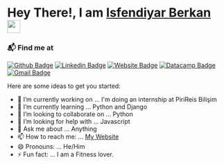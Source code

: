 <h1>Hey There!, I am <a href="https://github.com/ardaakdere">Isfendiyar Berkan</a> <img src="https://emojis.slackmojis.com/emojis/images/1531849430/4246/blob-sunglasses.gif?1531849430" width="30px"></h1>
</h1>

### 📬 Find me at
[![Github Badge](https://img.shields.io/badge/GitHub-100000?style=for-the-badge&logo=github&logoColor=white&logo=github&link=https://github.com/ardaakdere/)](https://github.com/IsfendiyarBerkanKasapoglu) 
[![Linkedin Badge](https://img.shields.io/badge/LinkedIn-0077B5?style=for-the-badge&logo=linkedin&logoColor=white&link=https://www.linkedin.com/in/hemanthkollipara/)](https://www.linkedin.com/in/isfendiyar-berkan-kasapoğlu-600603217/)
[![Website Badge](https://img.shields.io/badge/website-000000?style=for-the-badge&logo=About.me&logoColor=white&link=http://ardaakdere.com)](https://iberkankasapoglu.pythonanywhere.com) 
[![Datacamp Badge](https://img.shields.io/badge/Datacamp-05192D?style=for-the-badge&logo=datacamp&logoColor=65FF8F&link=https://www.datacamp.com/profile/ardaakdere)](https://app.datacamp.com/profile/berkankasapoglu) 
[![Gmail Badge](https://img.shields.io/badge/Gmail-D14836?style=for-the-badge&logo=gmail&logoColor=white&link=berkankasapoglu@hotmail.com)](berkanksapoglu@hotmail.com) 


Here are some ideas to get you started:

- 🔭 I’m currently working on ... I'm doing an internship at PiriReis Bilişim
- 🌱 I’m currently learning ... Python and Django
- 👯 I’m looking to collaborate on ... Python 
- 🤔 I’m looking for help with ... Javascript 
- 💬 Ask me about ... Anything
- 📫 How to reach me: ... [My Website](https://iberkankasapoglu.pythonanywhere.com)
- 😄 Pronouns: ... He/Him
- ⚡ Fun fact: ... I am a Fitness lover.


